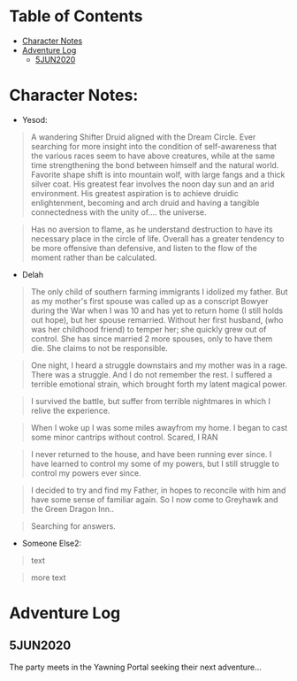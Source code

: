 # Table of Contents
* [Character Notes](#character-notes)
* [Adventure Log](#adventure-log)
    * [5JUN2020](#5jun2020)

# Character Notes:

* Yesod:
> A wandering Shifter Druid aligned with the Dream Circle. Ever searching for more insight into the condition of self-awareness that the various races seem to have above creatures, while at the same time strengthening the bond between himself and the natural world. Favorite shape shift is into mountain wolf, with large fangs and a thick silver coat. His greatest fear involves the noon day sun and an arid environment. His greatest aspiration is to achieve druidic enlightenment, becoming and arch druid and having a tangible connectedness with the unity of.... the universe. 

> Has no aversion to flame, as he understand destruction to have its necessary place in the circle of life. Overall has a greater tendency to be more offensive than defensive, and listen to the flow of the moment rather than be calculated. 

* Delah
>The only child of southern farming immigrants I idolized my father. But as my mother's first 
spouse was called up as a conscript Bowyer during the <most recent> War when I was 10 and has yet to return home (I still holds out hope), but her spouse remarried. Without her first husband, (who was her childhood friend)  to temper her; she quickly grew out of control. She has since married 2 more spouses, only to have them die. She claims to not be responsible.

>One night, I heard a struggle downstairs and my mother was in a rage. There was a struggle.
And I do not remember the rest. I suffered a terrible emotional strain, which brought 
forth my latent magical power. 

>I survived the battle, but suffer from terrible nightmares in which I relive the experience.

>When I woke up I was some miles awayfrom my home. I began to cast some minor cantrips without control. Scared, I RAN

>I never returned to the house, and have been running ever since. I have learned to control my some of my powers, but I still struggle to control my powers ever since.


>I decided to try and find my Father, in hopes to reconcile with him and have some sense of familiar again. So I now come to Greyhawk and the Green Dragon Inn..

>Searching for answers.


* Someone Else2:
> text

> more text


# Adventure Log
## 5JUN2020
The party meets in the Yawning Portal seeking their next adventure...
